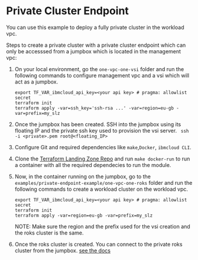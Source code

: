 # Private Cluster Endpoint

You can use this example to deploy a fully private cluster in the workload vpc.

Steps to create a private cluster with a private cluster endpoint which can only be accesssed from a jumpbox which is located in the management vpc:

1. On your local environment, go the `one-vpc-one-vsi` folder and run the following commands to configure management vpc and a vsi which will act as a jumpbox.
    ```
    export TF_VAR_ibmcloud_api_key=<your api key> # pragma: allowlist secret
    terraform init
    terraform apply -var=ssh_key='ssh-rsa ...' -var=region=eu-gb -var=prefix=my_slz
    ```
2. Once the jumpbox has been created. SSH into the jumpbox using its floating IP and the private ssh key used to provision the vsi server.
    ``` ssh -i <private>.pem root@<floating_IP>```
3. Configure Git and required dependencies like `make`,`Docker`, `ibmcloud CLI`.
4. Clone the [Terraform Landing Zone Repo](https://github.com/terraform-ibm-modules/terraform-ibm-landing-zone.git) and run `make docker-run` to run a container with all the required dependecies to run the module.
5. Now, in the container running on the jumpbox, go to the `examples/private-endpoint-example/one-vpc-one-roks` folder and run the following commands to create a workload cluster on the workload vpc.
    ```
    export TF_VAR_ibmcloud_api_key=<your api key> # pragma: allowlist secret
    terraform init
    terraform apply -var=region=eu-gb -var=prefix=my_slz
    ```
    NOTE: Make sure the region and the prefix used for the vsi creation and the roks cluster is the same.

6. Once the roks cluster is created. You can connect to the private roks cluster from the jumpbox. [see the docs](https://cloud.ibm.com/docs/openshift?topic=openshift-access_cluster)
